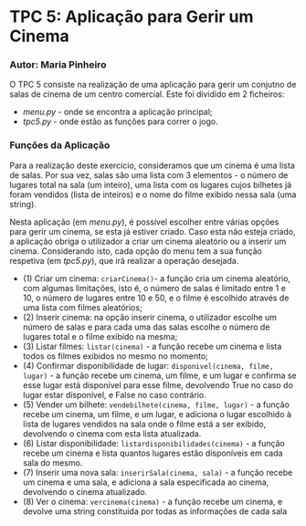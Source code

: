# TPC 5: Aplicação para Gerir um Cinema
### Autor: Maria Pinheiro

O TPC 5 consiste na realização de uma aplicação para gerir um conjutno de salas de cinema de um centro comercial. Este foi dividido em 2 ficheiros:
* *menu.py* - onde se encontra a aplicação principal;
* *tpc5.py*  - onde estão as funções para correr o jogo.


### Funções da Aplicação
Para a realização deste exercício, consideramos que um cinema é uma lista de salas. Por sua vez, salas são uma lista com 3 elementos - o número de lugares total na sala (um inteiro), uma lista com os lugares cujos bilhetes já foram vendidos (lista de inteiros) e o nome do filme exibido nessa sala (uma string).

Nesta aplicação (em *menu.py*), é possível escolher entre várias opções para gerir um cinema, se esta já estiver criado. Caso esta não esteja criado, a aplicação obriga o utilizador a criar um cinema aleatório ou a inserir um cinema.
Considerando isto, cada opção do menu tem a sua função respetiva (em *tpc5.py*), que irá realizar a operação desejada.
* (1) Criar um cinema: `criarCinema()`- a função cria um cinema aleatório, com algumas limitações, isto é, o número de salas é limitado entre 1 e 10, o número de lugares entre 10 e 50, e o filme é escolhido através de uma lista com filmes aleatórios;
* (2) Inserir cinema: na opção inserir cinema, o utilizador escolhe um número de salas e para cada uma das salas escolhe o número de lugares total e o filme exibido na mesma;
* (3) Listar filmes: `listar(cinema)` - a função recebe um cinema e lista todos os filmes exibidos no mesmo no momento;
* (4) Confirmar disponibilidade de lugar: `disponivel(cinema, filme, lugar)` - a função recebe um cinema, um filme, e um lugar e confirma se esse lugar está disponível para esse filme, devolvendo True no caso do lugar estar disponível, e False no caso contrário.
* (5) Vender um bilhete: `vendebilhete(cinema, filme, lugar)` - a função recebe um cinema, um filme, e um lugar, e adiciona o lugar escolhido à lista de lugares vendidos na sala onde o filme está a ser exibido, devolvendo o cinema com esta lista atualizada.
* (6) Listar disponibilidade: `listardisponibilidades(cinema)` - a função recebe um cinema e lista quantos lugares estão disponíveis em cada sala do mesmo.
* (7) Inserir uma nova sala: `inserirSala(cinema, sala)` - a função recebe um cinema e uma sala, e adiciona a sala especificada ao cinema, devolvendo o cinema atualizado.
* (8) Ver o cinema: `vercinema(cinema)` - a função recebe um cinema, e devolve uma string constituida por todas as informações de cada sala



